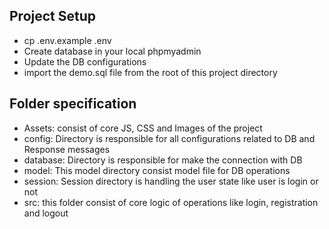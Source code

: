 ## Project Setup

- cp .env.example .env
- Create database in your local phpmyadmin
- Update the DB configurations
- import the demo.sql file from the root of this project directory

## Folder specification

- Assets: consist of core JS, CSS and Images of the project
- config: Directory is responsible for all configurations related to DB and Response messages
- database: Directory is responsible for make the connection with DB
- model: This model directory consist model file for DB operations
- session: Session directory is handling the user state like user is login or not
- src: this folder consist of core logic of operations like login, registration and logout
